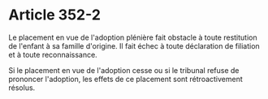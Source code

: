 # Article 352-2

Le placement en vue de l'adoption plénière fait obstacle à toute restitution de l'enfant à sa famille d'origine. Il fait échec à toute déclaration de filiation et à toute reconnaissance.

Si le placement en vue de l'adoption cesse ou si le tribunal refuse de prononcer l'adoption, les effets de ce placement sont rétroactivement résolus.

